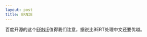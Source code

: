 ```yaml
---
layout: post
title: ERNIE
---
```

百度开源的这个[ERNIE](https://github.com/PaddlePaddle/LARK/tree/develop/ERNIE)值得我们注意，据说比BERT处理中文还要优越。
